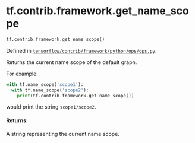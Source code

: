 <div itemscope itemtype="http://developers.google.com/ReferenceObject">
<meta itemprop="name" content="tf.contrib.framework.get_name_scope" />
<meta itemprop="path" content="Stable" />
</div>

# tf.contrib.framework.get_name_scope

``` python
tf.contrib.framework.get_name_scope()
```



Defined in [`tensorflow/contrib/framework/python/ops/ops.py`](/code/stable/tensorflow/contrib/framework/python/ops/ops.py).

Returns the current name scope of the default graph.

For example:

  ```python
  with tf.name_scope('scope1'):
    with tf.name_scope('scope2'):
      print(tf.contrib.framework.get_name_scope())
  ```
  would print the string `scope1/scope2`.

#### Returns:

A string representing the current name scope.